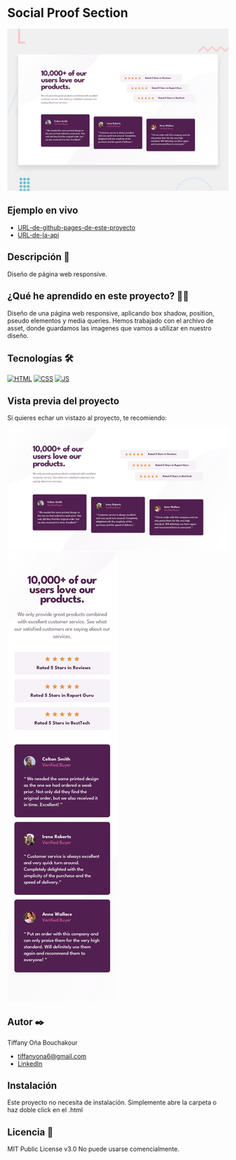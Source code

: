 # Social Proof Section

![Imagen del proyecto](https://raw.githubusercontent.com/tiffanyona6/social-proof-section/main/Readme-img/desktop-preview.jpg)

## Ejemplo en vivo

- [URL-de-github-pages-de-este-proyecto](URL-de-github-pages-de-este-proyecto)
- [URL-de-la-api](URL-de-la-api)

## Descripción 📑

Diseño de página web responsive.


## ¿Qué he aprendido en este proyecto? 🙇🏻

Diseño de una página web responsive, aplicando box shadow, position, pseudo elementos y media queries. Hemos trabajado con el archivo de asset, donde guardamos las imagenes que vamos a utilizar en nuestro diseño.


## Tecnologías 🛠

<!-- Iconos sacados de: https://github.com/hendrasob/badges/blob/master/README.md y https://github.com/alexandresanlim/Badges4-README.md-Profile -->

[![HTML](https://img.shields.io/badge/HTML5-E34F26?style=for-the-badge&logo=html5&logoColor=white)](https://es.wikipedia.org/wiki/HTML5)
[![CSS](https://img.shields.io/badge/CSS3-1572B6?style=for-the-badge&logo=css3&logoColor=white)](https://es.wikipedia.org/wiki/CSS)
[![JS](https://img.shields.io/badge/JavaScript-F7DF1E?style=for-the-badge&logo=javascript&logoColor=black)](https://es.wikipedia.org/wiki/JavaScript)

## Vista previa del proyecto

Si quieres echar un vistazo al proyecto, te recomiendo:

![Formato web](https://raw.githubusercontent.com/tiffanyona6/social-proof-section/main/Readme-img/desktop-design.jpg)
![Formato mobile](https://raw.githubusercontent.com/tiffanyona6/social-proof-section/main/Readme-img/mobile-design.jpg)


## Autor ✒️

Tiffany Oña Bouchakour

- tiffanyona6@gmail.com
- [LinkedIn](https://www.linkedin.com/in/tiffany-o%C3%B1a-/)

## Instalación

Este proyecto no necesita de instalación. Simplemente abre la carpeta o haz doble click en el .html

## Licencia 📄

MIT Public License v3.0
No puede usarse comencialmente.
